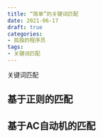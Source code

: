 ```yaml
---
title: “简单”的关键词匹配
date: 2021-06-17
draft: true
categories:
- 孤独的程序员
tags:
- 关键词匹配
---
```


关键词匹配

<!--more-->

## 基于正则的匹配





## 基于AC自动机的匹配